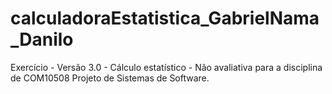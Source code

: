 # calculadoraEstatistica_GabrielNama_Danilo
Exercício - Versão 3.0 - Cálculo estatístico - Não avaliativa para a disciplina de COM10508 Projeto de Sistemas de Software.
